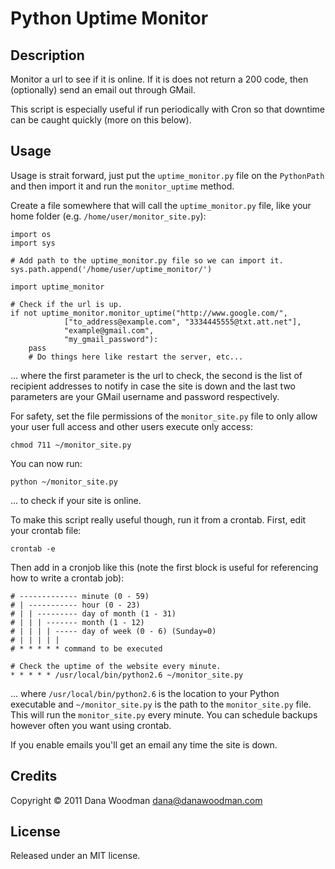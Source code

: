 # Python Uptime Monitor

## Description

Monitor a url to see if it is online. If it is does not return a 200 code, then (optionally) send an email out through GMail.

This script is especially useful if run periodically with Cron so that downtime can be caught quickly (more on this below).


## Usage

Usage is strait forward, just put the `uptime_monitor.py` file on the `PythonPath` and then import it and run the `monitor_uptime` method. 

Create a file somewhere that will call the `uptime_monitor.py` file, like your home folder (e.g. `/home/user/monitor_site.py`):

    import os
    import sys
    
    # Add path to the uptime_monitor.py file so we can import it.
    sys.path.append('/home/user/uptime_monitor/')
    
    import uptime_monitor
    
    # Check if the url is up.
    if not uptime_monitor.monitor_uptime("http://www.google.com/", 
                ["to_address@example.com", "3334445555@txt.att.net"], 
                "example@gmail.com", 
                "my_gmail_password"):
        pass
        # Do things here like restart the server, etc...

... where the first parameter is the url to check, the second is the list of recipient addresses to notify in case the site is down and the last two parameters are your GMail username and password respectively.

For safety, set the file permissions of the `monitor_site.py` file to only allow your user full access and other users execute only access:

    chmod 711 ~/monitor_site.py

You can now run:

    python ~/monitor_site.py

... to check if your site is online.

To make this script really useful though, run it from a crontab. First, edit your crontab file:

    crontab -e

Then add in a cronjob like this (note the first block is useful for referencing how to write a crontab job):

    # ------------- minute (0 - 59)
    # | ----------- hour (0 - 23)
    # | | --------- day of month (1 - 31)
    # | | | ------- month (1 - 12)
    # | | | | ----- day of week (0 - 6) (Sunday=0)
    # | | | | |
    # * * * * * command to be executed
    
    # Check the uptime of the website every minute.
    * * * * * /usr/local/bin/python2.6 ~/monitor_site.py

... where `/usr/local/bin/python2.6` is the location to your Python executable and `~/monitor_site.py` is the path to the `monitor_site.py` file. This will run the `monitor_site.py` every minute. You can schedule backups however often you want using crontab.

If you enable emails you'll get an email any time the site is down.


## Credits

Copyright &copy; 2011 Dana Woodman <dana@danawoodman.com>


## License

Released under an MIT license.
